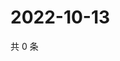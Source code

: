# 2022-10-13

共 0 条

<!-- BEGIN WEIBO -->
<!-- 最后更新时间 Thu Oct 13 2022 13:14:06 GMT+0800 (China Standard Time) -->

<!-- END WEIBO -->
